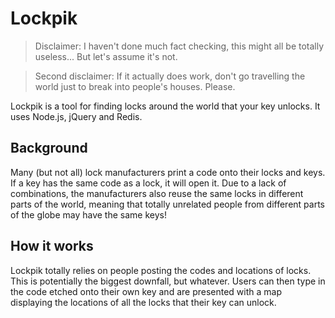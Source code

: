 # Lockpik

> Disclaimer: I haven't done much fact checking, this might all be totally useless... But let's assume it's not.

> Second disclaimer: If it actually does work, don't go travelling the world just to break into people's houses. Please.

Lockpik is a tool for finding locks around the world that your key unlocks. It uses Node.js, jQuery and Redis.

## Background

Many (but not all) lock manufacturers print a code onto their locks and keys. If a key has the same code as a lock, it will open it. Due to a lack of combinations, the manufacturers also reuse the same locks in different parts of the world, meaning that totally unrelated people from different parts of the globe may have the same keys!

## How it works

Lockpik totally relies on people posting the codes and locations of locks. This is potentially the biggest downfall, but whatever. Users can then type in the code etched onto their own key and are presented with a map displaying the locations of all the locks that their key can unlock.
